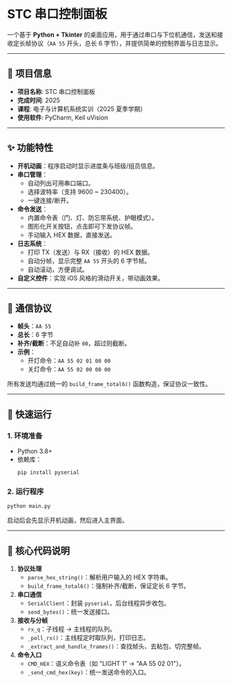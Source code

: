 # STC 串口控制面板

一个基于 **Python + Tkinter** 的桌面应用，用于通过串口与下位机通信，发送和接收定长帧协议（`AA 55` 开头，总长 6 字节），并提供简单的控制界面与日志显示。


---

## 📘 项目信息

- **项目名称**: STC 串口控制面板  
- **完成时间**: 2025  
- **课程**: 电子与计算机系统实训（2025 夏季学期）  
- **使用软件**: PyCharm, Keil uVision  

---

## ✨ 功能特性

- **开机动画**：程序启动时显示进度条与班级/组员信息。
- **串口管理**：
  - 自动列出可用串口端口。
  - 选择波特率（支持 9600 ~ 230400）。
  - 一键连接/断开。
- **命令发送**：
  - 内置命令表（门、灯、防忘带系统、护眼模式）。
  - 图形化开关按钮，点击即可下发协议帧。
  - 手动输入 HEX 数据，直接发送。
- **日志系统**：
  - 打印 TX（发送）与 RX（接收）的 HEX 数据。
  - 自动分帧，显示完整 `AA 55` 开头的 6 字节帧。
  - 自动滚动，方便调试。
- **自定义控件**：实现 iOS 风格的滑动开关，带动画效果。

---

## 📝 通信协议

- **帧头**：`AA 55`
- **总长**：6 字节
- **补齐/截断**：不足自动补 `00`，超过则截断。
- **示例**：
  - 开灯命令：`AA 55 02 01 00 00`
  - 关灯命令：`AA 55 02 00 00 00`

所有发送均通过统一的 `build_frame_total6()` 函数构造，保证协议一致性。


---

## 🚀 快速运行

### 1. 环境准备
- Python 3.8+
- 依赖库：
  ```bash
  pip install pyserial
  ```

### 2. 运行程序
```bash
python main.py
```

启动后会先显示开机动画，然后进入主界面。

---

## 🔑 核心代码说明

1. **协议处理**
   - `parse_hex_string()`：解析用户输入的 HEX 字符串。
   - `build_frame_total6()`：强制补齐/截断，保证定长 6 字节。
2. **串口通信**
   - `SerialClient`：封装 `pyserial`，后台线程异步收包。
   - `send_bytes()`：统一发送接口。
3. **接收与分帧**
   - `rx_q`：子线程 → 主线程的队列。
   - `_poll_rx()`：主线程定时取队列，打印日志。
   - `_extract_and_handle_frames()`：查找帧头、去粘包、切完整帧。
4. **命令入口**
   - `CMD_HEX`：语义命令表（如 "LIGHT 1" → "AA 55 02 01"）。
   - `_send_cmd_hex(key)`：统一发送命令的入口。
